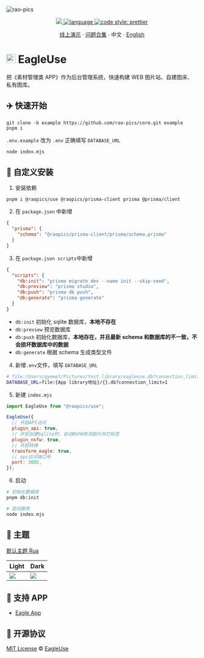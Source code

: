 ![rao-pics](https://github.com/rao-pics/core/blob/develop/readme/preview.gif?raw=true)

<p align='center'>
    <a href="https://github.com/rao-pics/core/blob/master/LICENSE" target="_blank">
        <img src="https://img.shields.io/github/license/meetqy/eagleuse"/>
    </a>
    <a href="https://www.typescriptlang.org" target="_black">
        <img src="https://img.shields.io/badge/language-TypeScript-blue.svg" alt="language">
    </a>
    <a href="https://github.com/prettier/prettier" target="_black"> 
        <img alt="code style: prettier" src="https://img.shields.io/badge/code_style-prettier-ff69b4.svg"/> 
    </a>
</p>

<p align='center'>
    <a href='https://rao.pics'>线上演示</a> ·
    <a href='https://github.com/rao-pics/core/issues/61'>问题合集</a> ·
    <span>中文</span>  ·
    <a href='https://github.com/rao-pics/core/RENDME.en.md'>English</a> 
</p>

# <img src='https://raw.githubusercontent.com/rao-pics/rua/main/public/favicon.ico?raw=true' height="24px" width="24px" /> EagleUse

把《素材管理类 APP》作为后台管理系统，快速构建 WEB 图片站、自建图床、私有图库。

## ✈️ 快速开始

```
git clone -b example https://github.com/rao-pics/core.git example
pnpm i
```

`.env.example` 改为 `.env` 正确填写 `DATABASE_URL`

```sh
node index.mjs
```

## 👀 自定义安装

1. 安装依赖

```
pnpm i @raopics/use @raopics/prisma-client prisma @prisma/client
```

2. 在 `package.json` 中新增

```json
{
  "prisma": {
    "schema": "@raopics/prisma-client/prisma/schema.prisma"
  }
}
```

3. 在 `package.json scripts`中新增

```json
{
  "scripts": {
    "db:init": "prisma migrate dev --name init --skip-seed",
    "db:preview": "prisma studio",
    "db:push": "prisma db push",
    "db:generate": "prisma generate"
  }
}
```

- `db:init` 初始化 sqlite 数据库，**本地不存在**
- `db:preview` 预览数据库
- `db:push` 初始化数据库，**本地存在，并且最新 schema 和数据库的不一致，不会损坏数据库中的数据**
- `db:generate` 根据 schema 生成类型文件

4. 新增`.env`文件，填写 `DATABASE_URL`

```sh
# file:/Users/qymeet/Pictures/test.library/eagleuse.db?connection_limit=1
DATABASE_URL=file:{App library地址}/{}.db?connection_limit=1
```

5. 新建 `index.mjs`

```js
import EagleUse from "@raopics/use";

EagleUse({
  // 开启API访问
  plugin_api: true,
  // 开启创建Sqlite时，自动NSFW检测图片并打标签
  plugin_nsfw: true,
  // 开启转换
  transform_eagle: true,
  // api访问端口号
  port: 3002,
});
```

6. 启动

```sh
# 初始化数据库
pnpm db:init

# 启动服务
node index.mjs
```

## 🎨 主题

[默认主题 Rua](https://github.com/rao-pics/rua)

| Light                                                             | Dark                                                              |
| ----------------------------------------------------------------- | ----------------------------------------------------------------- |
| ![](https://github.com/rao-pics/rua/raw/main/readme/preview1.jpg) | ![](https://github.com/rao-pics/rua/raw/main/readme/preview2.jpg) |

## 📏 支持 APP

- [Eagle App](https://eagle.cool/)

## 📄 开源协议

[MIT License](https://github.com/rao-pics/core/blob/master/LICENSE) © [EagleUse](https://github.com/eagleuse)

